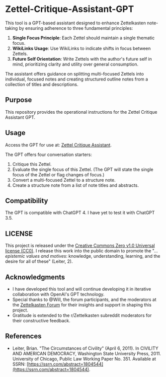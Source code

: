 # Zettel-Critique-Assistant-GPT

This tool is a GPT-based assistant designed to enhance Zettelkasten note-taking by ensuring adherence to three fundamental principles:
1. **Single Focus Principle**: Each Zettel should maintain a single thematic focus.
2. **WikiLinks Usage**: Use WikiLinks to indicate shifts in focus between Zettels.
3. **Future Self Orientation**: Write Zettels with the author's future self in mind, prioritizing clarity and utility over general consumption.

The assistant offers guidance on splitting multi-focused Zettels into individual, focused notes and creating structured outline notes from a collection of titles and descriptions.

## Purpose

This repository provides the operational instructions for the Zettel Critique Assistant GPT. 

## Usage
Access the GPT for use at: [Zettel Critique Assistant](https://chat.openai.com/g/g-z5XcnT7cQ-zettel-critique-assistant). 

The GPT offers four conversation starters:

1. Critique this Zettel.
2. Evaluate the single focus of this Zettel. (The GPT will state the single focus of the Zettel or flag changes of focus.)
3. Convert a multi-focused Zettel to a structure note.
4. Create a structure note from a list of note titles and abstracts.

## Compatibility

The GPT is compatible with ChatGPT 4. I have yet to test it with ChatGPT 3.5.

## LICENSE

This project is released under the [Creative Commons Zero v1.0 Universal license (CC0)](https://creativecommons.org/publicdomain/zero/1.0/). I release this work into the public domain to promote the "... _epistemic values and motives_:   knowledge, understanding, learning, and the desire for all of these"  (Leiter, 2).

## Acknowledgments

- I have developed this tool and will continue developing it in iterative collaboration with OpenAI's GPT technology.
- Special thanks to @Will, the forum participants, and the moderators at the [Zettelkasten Forum](https://forum.zettelkasten.de) for their insights and support in shaping this project.
- Gratitude is extended to the r/Zettelkasten subreddit moderators for their constructive feedback.

## References

- Leiter, Brian. "The Circumstances of Civility" (April 6, 2011). In CIVILITY AND AMERICAN DEMOCRACY, Washington State University Press, 2011. University of Chicago, Public Law Working Paper No. 351. Available at SSRN: [https://ssrn.com/abstract=1804544](https://ssrn.com/abstract=1804544).
